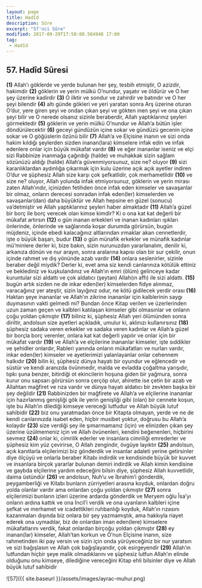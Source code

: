 ```yaml
---
layout: page
title: Hadîd
description: Sûre
excerpt: "57'nci Sûre"
modified: 2017-09-29T17:50:00.564948 17:00
tag: 
 - Hadîd
---
```


## 57. Hadîd Sûresi

**(1)** Allah’ı göklerde ve yerde bulunan her şey, tesbih etmiştir, O azizdir, hakimdir
**(2)** göklerin ve yerin mülkü O’nundur, yaşatır ve öldürür ve O her şey üzerine kadirdir
**(3)** O ilktir ve sondur ve zahirdir ve batındır ve O her şeyi bilendir
**(4)** altı günde gökleri ve yeri yaratan sonra Arş üzerine oturan O’dur, yere giren şeyi  ve ondan çıkan şeyi ve gökten inen şeyi ve ona çıkan şeyi bilir ve O nerede olsanız sizinle beraberdir, Allah yaptıklarınız şeyleri görmektedir
**(5)** göklerin ve yerin mülkü O’nundur ve Allah’a bütün işler döndürülecektir
**(6)** geceyi gündüzün içine sokar ve gündüzü gecenin içine sokar ve O göğüslerin özünü bilir
**(7)** Allah’a ve Elçisine inanın ve sizi onda hakim kıldığı şeylerden sizden inanan(lara) kimselere infak edin ve infak edenlere onlar için büyük mükafat vardır
**(8)** ve eğer inananlar iseniz ve elçi sizi Rabbinize inanmağa çağırdığı (halde) ve muhakkak sizin sağlam sözünüzü aldığı (halde) Allah’a güvenmiyorsunuz, size ne? oluyor
**(9)** sizi karanlıklardan aydınlığa çıkarmak için kulu üzerine açık açık ayetler indiren O’dur ve şüphesiz Allah size karşı çok şefkatlidir, çok merhametlidir
**(10)** ve size ne? oluyor, Allah yolunda infak etmiyorsunuz, göklerin ve yerin mirası zaten Allah’ındır, içinizden fetihden önce infak eden kimseler ve savaşanlar bir olmaz, onların derecesi sonradan infak eden(ler) kimselerden ve savaşanlar(dan) daha büyüktür ve Allah hepsine en güzel (sonucu) va’detmiştir ve Allah yaptıklarınız şeyleri haber almaktadır
**(11)** Allah’a güzel bir borç ile borç verecek olan kimse kimdir? Ki o  ona kat kat değerli bir mükafat artırsın
**(12)** o gün inanan erkekleri ve inanan kadınları ışıkları önlerinde, önlerinde ve sağlarında koşar durumda görürsün, bugün müjdeniz, içinde ebedi kalacağınız altlarından ırmaklar akan cennetlerdir, işte o büyük başarı, budur
**(13)** o gün münafık erkekler ve münafık kadınlar mü’minlere derler ki, bize bakın, sizin nurunuzdan yararlanalım, denilir ki, arkanıza dönün ve nur arayın, sonra aralarına kapısı olan bir sur çekilir, onun içinde rahmet ve dış yönünde azab vardır
**(14)** onlara seslenirler, sizinle beraber değil miydik? Derler ki, evet ama siz kendi canlarınıza kötülük ettiniz ve beklediniz ve kuşkulandınız ve Allah’ın emri (ölüm) gelinceye kadar kuruntular sizi aldattı ve çok aldatıcı (şeytan) Allah(ın affı) ile sizi aldattı.
**(15)** bugün artık sizden ne de inkar eden(ler) kimselerden fidye alınmaz, varacağınız yer ateştir, sizin layığınız odur, ne kötü gidilecek yerdir orası
**(16)**  Haktan şeye inananlar ve Allah’ın zikrine inananlar için   kalblerinin saygı duymasının vakti gelmedi mi? Bundan önce Kitap verilen ve üzerlerinden uzun zaman geçen ve kalbleri katılaşan kimseler gibi olmasınlar ve onların çoğu yoldan çıkmıştır
**(17)** biliniz ki, şüphesiz Allah yeri ölümünden sonra diriltir, andolsun size ayetleri açıkladık, umulur ki, aklınızı kullanırsınız
**(18)** şüphesiz sadaka veren erkekler ve sadaka veren kadınlar ve Allah’a güzel bir borçla borç verenler, onlara kat kat değerli yapılır ve onlar için bir mükafat vardır
**(19)** ve Allah’a ve elçilerine inananlar kimseler, işte sıddikler ve şehidler onlardır, Rableri yanında onların mükafatları ve nurları vardır, inkar eden(ler) kimseler ve ayetlerimizi yalanlayanlar onlar cehennem halkıdır
**(20)** bilin ki, şüphesiz dünya hayatı bir oyundur ve eğlencedir ve süstür ve kendi aranızda övünmedir, malda ve evladda çoğaltma yarışıdır, tıpkı şuna benzer, bitirdiği ot ekincilerin hoşuna giden bir yağmura, sonra kurur onu sapsarı görürsün sonra çerçöp olur, ahirette ise çetin bir azab ve Allahtan mağfiret ve rıza vardır ve dünya hayatı aldatıcı bir zevkten başka bir şey değildir
**(21)** Rabbinizden bir mağfirete ve Allah’a ve elçilerine inananlar için hazırlanmış genişliği gök ile yerin genişliği gibi (olan) bir cennete koşun, işte bu Allah’ın dilediği kimseye vereceği lutfudur ve Allah büyük lutuf sahibidir
**(22)** biz onu yaratmadan önce bir Kitapta olmayan, yerde ve ne de kendi canlarınızda isabet eden, hiçbir musibet yoktur, doğrusu bu Allah’a kolaydır
**(23)** size verdiği şey ile şımarmamanız (için) ve elinizden çıkan şey üzerine üzülmemeniz için ve Allah övünenleri, kendini beğenenleri,  hiçbirini sevmez
**(24)** onlar ki, cimrilik ederler ve insanlara cimriliği emrederler ve şüphesiz kim yüz çevirirse, O Allah zengindir, övgüye layıktır
**(25)** andolsun, açık kanıtlarla elçilerimizi biz gönderdik ve insanlar adaleti yerine getirsinler diye ölçüyü ve onlarla beraber Kitabı indirdik ve kendisinde büyük bir kuvvet ve insanlara birçok yararlar bulunan demiri indirdik ve Allah kimin kendisine ve gaybda elçilerine yardım edeceğini bilsin diye, şüphesiz Allah kuvvetlidir, daima üstündür
**(26)** ve andolsun, Nuh’u ve İbrahim’i gönderdik, peygamberliği ve Kitabı bunların zürriyetleri arasına koyduk, onlardan doğru yolda olanlar vardır ama onlardan çoğu yoldan çıkmıştır
**(27)** sonra elçilerimizi bunların izleri üzerine ardarda gönderdik ve Meryem oğlu Îsa’yı onların ardına kattık ve ona İncil’i verdik ve ona uyanların kalbleri içine şefkat ve merhamet ve icadettikleri ruhbanlığı koyduk, Allah’ın rızasını kazanmaları dışında biz onlara bir şey  yazmamıştık, ama hakkıyla riayet ederek ona uymadılar, biz de onlardan iman eden(lere) kimselere mükafatlarını verdik, fakat onlardan birçoğu yoldan çıkmıştır
**(28)** ey inanan(lar) kimseler, Allah’tan korkun ve O’nun Elçisine inanın, size rahmetinden iki pay versin ve sizin için onda yürüyeceğiniz bir nur yaratsın ve sizi bağışlasın ve Allah çok bağışlayandır, çok esirgeyendir
**(29)** Allah’ın lutfundan hiçbir şeye malik olmadıklarını ve şüphesiz lutfun Allah’ın elinde olduğunu onu kimseye, dilediğine vereceğini Kitap ehli bilsinler diye ve Allah büyük lutuf sahibidir	

![57]({{ site.baseurl }}/assets/images/ayrac-muhur.png)

